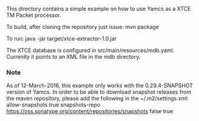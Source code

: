 This directory contains a simple example on how to use  Yamcs as a XTCE TM Packet processor.

To build, after cloning the repository just issue:
mvn package


To run:
java -jar target/xtce-extractor-1.0.jar



The XTCE database is configured in src/main/resources/mdb.yaml. Currently it points to an XML file in the mdb directory.

### Note
As of 12-March-2016, this example only works with the 0.29.4-SNAPSHOT version of Yamcs. In order to be able to download snapshot releases from the maven repository, please add the following in the ~/.m2/settings.xml:
<settings>
  <profiles>
    <profile>
      <id>allow-snapshots</id>
        <activation><activeByDefault>true</activeByDefault></activation>
      <repositories>
        <repository>
          <id>snapshots-repo</id>
          <url>https://oss.sonatype.org/content/repositories/snapshots</url>
          <releases><enabled>false</enabled></releases>
          <snapshots><enabled>true</enabled></snapshots>
         </repository>
       </repositories>
     </profile>
  </profiles>
</settings>

